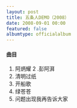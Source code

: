 ```yaml
---
layout: post
title: 五条人DEMO（2008）
date: 2008-09-01 00:00
featured: false
albumtype: officialalbum
---
```



#### 曲目

1. 阿炳耀
2 .彭阿湃
3. 清明过纸
4. 开船歌
5. 绿苍苍
6. 问题出现我再告诉大家
   